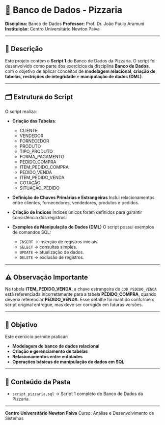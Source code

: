 # 🍕 Banco de Dados - Pizzaria

**Disciplina:** Banco de Dados
**Professor:** Prof. Dr. João Paulo Aramuni
**Instituição:** Centro Universitário Newton Paiva

---

## 📌 Descrição

Este projeto contém o **Script 1** do Banco de Dados da Pizzaria.
O script foi desenvolvido como parte dos exercícios da disciplina **Banco de Dados**, com o objetivo de aplicar conceitos de **modelagem relacional**, **criação de tabelas**, **restrições de integridade** e **manipulação de dados (DML)**.

---

## 🗂 Estrutura do Script

O script realiza:

* **Criação das Tabelas**:

  * CLIENTE
  * VENDEDOR
  * FORNECEDOR
  * PRODUTO
  * TIPO\_PRODUTO
  * FORMA\_PAGAMENTO
  * PEDIDO\_COMPRA
  * ITEM\_PEDIDO\_COMPRA
  * PEDIDO\_VENDA
  * ITEM\_PEDIDO\_VENDA
  * COTAÇÃO
  * SITUAÇÃO\_PEDIDO

* **Definição de Chaves Primárias e Estrangeiras**
  Inclui relacionamentos entre clientes, fornecedores, vendedores, produtos e pedidos.

* **Criação de Índices**
  Índices únicos foram definidos para garantir consistência dos registros.

* **Exemplos de Manipulação de Dados (DML)**
  O script possui exemplos de comandos SQL:

  * `INSERT` → inserção de registros iniciais.
  * `SELECT` → consultas simples.
  * `UPDATE` → atualização de dados.
  * `DELETE` → exclusão de registros.

---

## ⚠️ Observação Importante

Na tabela **ITEM\_PEDIDO\_VENDA**, a chave estrangeira de `COD_PEDIDO_VENDA` está referenciada incorretamente para a tabela **PEDIDO\_COMPRA**, quando deveria referenciar **PEDIDO\_VENDA**.
Esse detalhe foi mantido conforme o script original entregue, mas deve ser corrigido em futuras versões.

---

## 🚀 Objetivo

Este exercício permite praticar:

* **Modelagem de banco de dados relacional**
* **Criação e gerenciamento de tabelas**
* **Relacionamentos entre entidades**
* **Operações básicas de manipulação de dados em SQL**

---

## 📂 Conteúdo da Pasta

* `script_pizzaria.sql` → Script 1 completo do Banco de Dados da Pizzaria.

---

**Centro Universitário Newton Paiva**
Curso: Análise e Desenvolvimento de Sistemas
